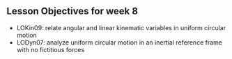 ## Lesson Objectives for week 8

* LOKin09: relate angular and linear kinematic variables in uniform circular motion
* LODyn07: analyze uniform circular motion in an inertial reference frame with no fictitious forces 





